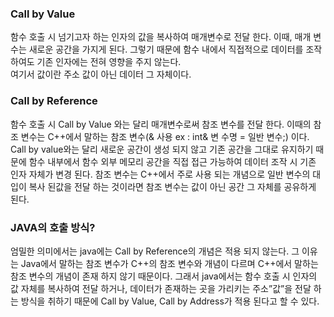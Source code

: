 ### Call by Value

  함수 호출 시 넘기고자 하는 인자의 값을 복사하여 매개변수로 전달 한다.
이때, 매개 변수는 새로운 공간을 가지게 된다. 그렇기 때문에 함수 내에서 
직접적으로 데이터를 조작하여도 기존 인자에는 전혀 영향을 주지 않는다.  
여기서 값이란 주소 값이 아닌 데이터 그 자체이다.

### Call by Reference

  함수 호출 시 Call by Value 와는 달리 매개변수로써 참조 변수를 전달
한다. 이때의 참조 변수는 C++에서 말하는 참조 변수(& 사용 ex : int& 변
수명 = 일반 변수;) 이다. Call by value와는 달리 새로운 공간이 생성 되지
않고 기존 공간을 그대로 유지하기 때문에 함수 내부에서 함수 외부 메모리 
공간을 직접 접근 가능하여 데이터 조작 시 기존 인자 자체가 변경 된다.
참조 변수는 C++에서 주로 사용 되는 개념으로 일반 변수의 대입이 복사 된값을
전달 하는 것이라면 참조 변수는 값이 아닌 공간 그 자체를 공유하게 된다. 

### JAVA의 호출 방식?

  엄밀한 의미에서는 java에는 Call by Reference의 개념은 적용 되지 않는다. 
그 이유는 Java에서 말하는 참조 변수가 C++의 참조 변수와 개념이 다르며 
C++에서 말하는 참조 변수의 개념이 존재 하지 않기 때문이다. 그래서 java에서는 
함수 호출 시 인자의 값 자체를 복사하여 전달 하거나, 데이터가 존재하는 곳을 
가리키는 주소”값”을 전달 하는 방식을 취하기 때문에 Call by Value, Call by
Address가 적용 된다고 할 수 있다.
